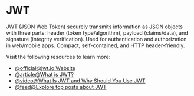 # JWT

JWT (JSON Web Token) securely transmits information as JSON objects with three parts: header (token type/algorithm), payload (claims/data), and signature (integrity verification). Used for authentication and authorization in web/mobile apps. Compact, self-contained, and HTTP header-friendly.

Visit the following resources to learn more:

- [@official@jwt.io Website](https://jwt.io/)
- [@article@What is JWT?](https://www.akana.com/blog/what-is-jwt)
- [@video@What Is JWT and Why Should You Use JWT](https://www.youtube.com/watch?v=7Q17ubqLfaM)
- [@feed@Explore top posts about JWT](https://app.daily.dev/tags/jwt?ref=roadmapsh)
